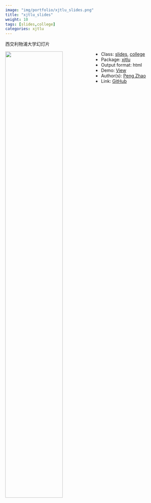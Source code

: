```yaml
---
image: "img/portfolio/xjtlu_slides.png"
title: "xjtlu_slides"
weight: 10
tags: [slides,college]
categories: xjtlu
---
```


西交利物浦大学幻灯片

<!--more-->

<img class = "jf-image-shadow" src="../../img/portfolio/xjtlu_slides.png" style="display: block; margin: auto;" width="60%"  align="left">

- Class: [slides](../../tags/slides), [college](../../tags/college)
- Package: [xjtlu](xjtlu)
- Output format: html
- Demo: [View](https://openr.pzhao.org/slides/cufe2020/)
- Author(s): [Peng Zhao](https://pzhao.org)
- Link: [GitHub](https://github.com/pzhaonet/xjtlu)


